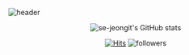 ![header](https://capsule-render.vercel.app/api?type=waving&&color=gradient&height=200&section=header&text=Hi%20there%20🐻&fontSize=80&animation=fadeIn&fontAlignY=30&desc=se-jeongit's%20GitHub&descAlignY=60&descAlign=60)
 
<div align=center>

![se-jeongit's GitHub stats](https://github-readme-stats.vercel.app/api?username=se-jeongit&show_icons=true&theme=dark)

[![Hits](https://hits.seeyoufarm.com/api/count/incr/badge.svg?url=https%3A%2F%2Fgist.github.com%2Fse-jeongit&count_bg=%23777777&title_bg=%23555555&icon=github.svg&icon_color=%23FFFFFF&title=Hello&edge_flat=false)](https://hits.seeyoufarm.com)
![followers](https://img.shields.io/github/followers/se-jeongit?style=social)

</div>

<!--
**se-jeongit/se-jeongit** is a ✨ _special_ ✨ repository because its `README.md` (this file) appears on your GitHub profile.

Here are some ideas to get you started:

- 🔭 I’m currently working on ...
- 🌱 I’m currently learning ...
- 👯 I’m looking to collaborate on ...
- 🤔 I’m looking for help with ...
- 💬 Ask me about ...
- 📫 How to reach me: ...
- 😄 Pronouns: ...
- ⚡ Fun fact: ... 
- <div align=center><h1> Hi there 👋 </h1></div>
- <img src="https://img.shields.io/badge/JAVA-007396?style=for-the-badge&logo=java&logoColor=white">
- [![Solved.ac Profile](http://mazassumnida.wtf/api/v2/generate_badge?boj=백준아이디)](https://solved.ac/백준아이디/)
-->
